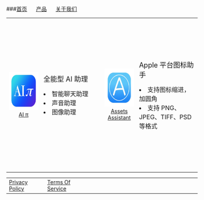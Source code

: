 <style>
table, tr, td {
	border: none!important;
}
</style>


###[首页](http://www.innovator1229.com/index.html)&#160;&#160;&#160;&#160;&#160;		[产品](http://www.innovator1229.com/products.html) &#160;&#160;&#160;&#160;&#160;[关于我们](www.innovator1229.com/about.html)

<p />
<table style="margin-left: 1; margin-right: 1; ">
	<tr>
		<td width=18%>
			<center>
			<img src="./Images/product 1.0.jpg" width="100" height="100" />
			</center>
			<a href="https://apps.apple.com/us/app/ai-pi-ai-assistant/id6449411373"><center>AI π</center></a>
		</td>
		<td width=32%>
			<text style="font-size: 18px;">全能型 AI 助理 </text>
			<p />
			<li style="font-size: 16px;">智能聊天助理 </li>
			<li style="font-size: 16px;">声音助理 </li>
			<li style="font-size: 16px;">图像助理 </li>
		</td>
		<td width=18%>
			<center>
			<img src="./Images/product 1.1.jpg" width="100" height="100" />
			</center>
			<a href="https://apps.apple.com/us/app/assets-assistant-set-icons/id6449544847"><center>Assets Assistant</center></a>
		</td>
		<td width=32% height=400px;>
			<text style="font-size: 18px;">Apple 平台图标助手 </text>
			<p />
			<li style="font-size: 16px;">支持图标缩进，加圆角 </li>
			<li style="font-size: 16px;">支持 PNG、JPEG、TIFF、PSD等格式 </li>
		</td>
	</tr>
</table>


<table style="margin-left: 1; margin-right: 1; ">
	<tr>
		<td width=20%>
			<a href="http://www.innovator1229.com/Privacy_Policy.html">Privacy Policy</a>
		</td>
		<td width=20%>
			<a href="http://www.innovator1229.com/Terms_of_Service.html">Terms Of Service</a>
		</td>
		<td width=80%>
		</td>
	</tr>
</table>
<html>